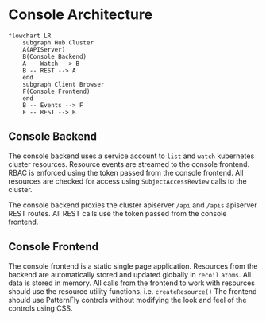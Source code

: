 [comment]: # ( Copyright Contributors to the Open Cluster Management project )

# Console Architecture

```mermaid
flowchart LR
    subgraph Hub Cluster
    A(APIServer)
    B(Console Backend)
    A -- Watch --> B
    B -- REST --> A
    end
    subgraph Client Browser
    F(Console Frontend)
    end
    B -- Events --> F
    F -- REST --> B
```

## Console Backend

The console backend uses a service account to `list` and `watch` kubernetes cluster resources.
Resource events are streamed to the console frontend.
RBAC is enforced using the token passed from the console frontend.
All resources are checked for access using `SubjectAccessReview` calls to the cluster.

The console backend proxies the cluster apiserver `/api` and `/apis` apiserver REST routes.
All REST calls use the token passed from the console frontend.

## Console Frontend

The console frontend is a static single page application.
Resources from the backend are automatically stored and updated globally in `recoil` `atoms`.
All data is stored in memory.
All calls from the frontend to work with resources should use the resource utility functions. i.e. `createResource()`
The frontend should use PatternFly controls without modifying the look and feel of the controls using CSS.
